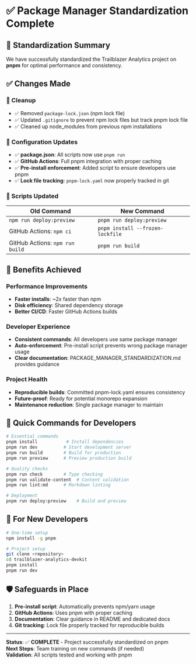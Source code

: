 # ✅ Package Manager Standardization Complete

## 🎯 Standardization Summary

We have successfully standardized the Trailblazer Analytics project on **pnpm** for optimal performance and consistency.

## ✅ Changes Made

### 🧹 Cleanup

- ✅ Removed `package-lock.json` (npm lock file)
- ✅ Updated `.gitignore` to prevent npm lock files but track pnpm lock file
- ✅ Cleaned up node_modules from previous npm installations

### 📝 Configuration Updates

- ✅ **package.json**: All scripts now use `pnpm run`
- ✅ **GitHub Actions**: Full pnpm integration with proper caching
- ✅ **Pre-install enforcement**: Added script to ensure developers use pnpm
- ✅ **Lock file tracking**: `pnpm-lock.yaml` now properly tracked in git

### 🔧 Scripts Updated

| Old Command | New Command |
|-------------|-------------|
| `npm run deploy:preview` | `pnpm run deploy:preview` |
| GitHub Actions: `npm ci` | `pnpm install --frozen-lockfile` |
| GitHub Actions: `npm run build` | `pnpm run build` |

## 🚀 Benefits Achieved

### Performance Improvements

- **Faster installs**: ~2x faster than npm
- **Disk efficiency**: Shared dependency storage
- **Better CI/CD**: Faster GitHub Actions builds

### Developer Experience

- **Consistent commands**: All developers use same package manager
- **Auto-enforcement**: Pre-install script prevents wrong package manager usage
- **Clear documentation**: PACKAGE_MANAGER_STANDARDIZATION.md provides guidance

### Project Health

- **Reproducible builds**: Committed pnpm-lock.yaml ensures consistency
- **Future-proof**: Ready for potential monorepo expansion
- **Maintenance reduction**: Single package manager to maintain

## 🎯 Quick Commands for Developers

```bash
# Essential commands
pnpm install           # Install dependencies
pnpm run dev          # Start development server
pnpm run build        # Build for production
pnpm run preview      # Preview production build

# Quality checks
pnpm run check        # Type checking
pnpm run validate-content  # Content validation
pnpm run lint:md      # Markdown linting

# Deployment
pnpm run deploy:preview    # Build and preview
```

## 🔄 For New Developers

```bash
# One-time setup
npm install -g pnpm

# Project setup
git clone <repository>
cd trailblazer-analytics-devkit
pnpm install
pnpm run dev
```

## 🛡️ Safeguards in Place

1. **Pre-install script**: Automatically prevents npm/yarn usage
2. **GitHub Actions**: Uses pnpm with proper caching
3. **Documentation**: Clear guidance in README and dedicated docs
4. **Git tracking**: Lock file properly tracked for reproducible builds

---

**Status**: ✅ **COMPLETE** - Project successfully standardized on pnpm  
**Next Steps**: Team training on new commands (if needed)  
**Validation**: All scripts tested and working with pnpm

